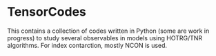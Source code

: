 # TensorCodes
This contains a collection of codes written in Python (some are work in progress) to study several 
observables in models using HOTRG/TNR algorithms. For index contarction, mostly NCON is used. 
